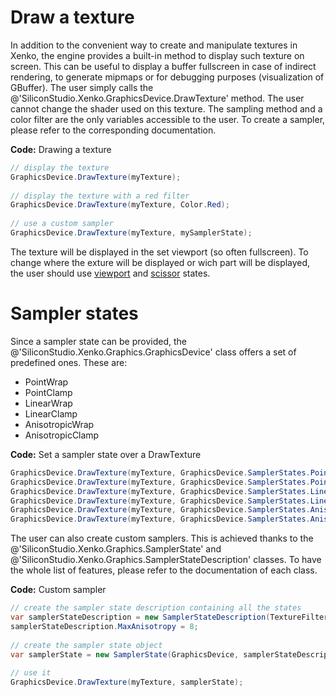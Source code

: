 # Draw a texture

In addition to the convenient way to create and manipulate textures in Xenko, the engine provides a built-in method to display such texture on screen. This can be useful to display a buffer fullscreen in case of indirect rendering, to generate mipmaps or for debugging purposes (visualization of GBuffer). The user simply calls the @'SiliconStudio.Xenko.GraphicsDevice.DrawTexture' method. The user cannot change the shader used on this texture. The sampling method and a color filter are the only variables accessible to the user. To create a sampler, please refer to the corresponding documentation.

**Code:** Drawing a texture

```cs
// display the texture
GraphicsDevice.DrawTexture(myTexture);
 
// display the texture with a red filter
GraphicsDevice.DrawTexture(myTexture, Color.Red);
 
// use a custom sampler
GraphicsDevice.DrawTexture(myTexture, mySamplerState);
```


The texture will be displayed in the set viewport (so often fullscreen). To change where the exture will be displayed or wich part will be displayed, the user should use [viewport](render-states.md#viewport-states) and [scissor](render-states.md#scissor-states) states.

# Sampler states

Since a sampler state can be provided, the @'SiliconStudio.Xenko.Graphics.GraphicsDevice' class offers a set of predefined ones. These are:

- PointWrap
- PointClamp
- LinearWrap
- LinearClamp
- AnisotropicWrap
- AnisotropicClamp

**Code:** Set a sampler state over a DrawTexture

```cs
GraphicsDevice.DrawTexture(myTexture, GraphicsDevice.SamplerStates.PointWrap);
GraphicsDevice.DrawTexture(myTexture, GraphicsDevice.SamplerStates.PointClamp);
GraphicsDevice.DrawTexture(myTexture, GraphicsDevice.SamplerStates.LinearWrap);
GraphicsDevice.DrawTexture(myTexture, GraphicsDevice.SamplerStates.LinearClamp);
GraphicsDevice.DrawTexture(myTexture, GraphicsDevice.SamplerStates.AnisotropicWrap);
GraphicsDevice.DrawTexture(myTexture, GraphicsDevice.SamplerStates.AnisotropicClamp);
```


The user can also create custom samplers. This is achieved thanks to the @'SiliconStudio.Xenko.Graphics.SamplerState' and @'SiliconStudio.Xenko.Graphics.SamplerStateDescription' classes. To have the whole list of features, please refer to the documentation of each class.

**Code:** Custom sampler

```cs
// create the sampler state description containing all the states
var samplerStateDescription = new SamplerStateDescription(TextureFilter.MinMagPointMipLinear, TextureAddressMode.Clamp);
samplerStateDescription.MaxAnisotropy = 8;
 
// create the sampler state object
var samplerState = new SamplerState(GraphicsDevice, samplerStateDescription);
 
// use it
GraphicsDevice.DrawTexture(myTexture, samplerState);
```


